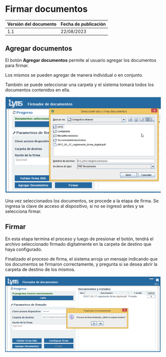 # Firmar documentos

| Versión del documento | Fecha de publicación |
| --- | --- |
| 1.1 | 22/08/2023 |

## Agregar documentos

El botón **Agregar documentos** permite al usuario agregar los documentos para firmar.

Los mismos se pueden agregar de manera individual o en conjunto.

También se puede seleccionar una carpeta y el sistema tomará todos los documentos contenidos en ella.

<img src='/images/firmador/image16.png' />

Una vez seleccionados los documentos, se procede a la etapa de firma. Se ingresa la clave de acceso al dispositivo, si no se ingresó antes  y se selecciona firmar.

## Firmar

En esta etapa termina el proceso y luego de presionar el botón, tendrá el archivo seleccionado firmado digitalmente en la carpeta de destino que haya configurado. 

Finalizado el proceso de firma, el sistema arroja un mensaje indicando que los documentos se firmaron correctamente, y pregunta  si se desea abrir la carpeta de destino de los mismos. 

<img src='/images/firmador/image11.png' />